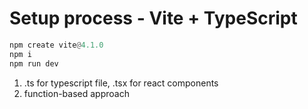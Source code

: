 # Setup process - Vite + TypeScript

```python
npm create vite@4.1.0
npm i
npm run dev

```

1. .ts for typescript file, .tsx for react components
2. function-based approach
